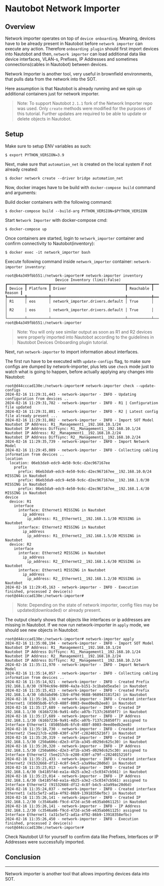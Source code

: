 # Nautobot Network Importer

## Overview

Network importer operates on top of `device onboarding`. Meaning, devices have to be already present in Nautobot before `network importer` can execute any action. Therefore `onboarding plugin` should first import devices into Nautobot and then, `network importer` can load additional data like device interfaces, VLAN-s, Prefixes, IP Addresses and sometimes connections(cables in Nautobot) between devices.

Network Importer is another tool, very useful in brownfield environments, that pulls data from the network into the SOT.

Here assumption is that Nautobot is already running and we spin up additional containers just for network importer.

> Note: To support Nautobot `2.1.1` fork of the Network Importer repo was used. Only `create` methods were modified for the purposes of this tutorial. Further updates are required to be able to update or delete objects in Nautobot.

## Setup

Make sure to setup ENV variables as such:
```
$ export PYTHON_VERSION=3.9
```

Next, make sure that `automation_net` is created on the local system if not already created:
```
$ docker network create --driver bridge automation_net
```

Now, docker images have to be build with `docker-compose build` command and arguments:


Build docker containers with the following command:

```
$ docker-compose build --build-arg PYTHON_VERSION=$PYTHON_VERSION
```

Start `Network Importer` with docker-compose cmd:
```
$ docker-compose up
```

Once containers are started, login to `network_importer` container and confirm connectivity to Nautobot(inventory):

```
$ docker exec -it network_importer bash
```

Execute following command inside `network_importer` container: `network-importer inventory`:

```
root@b4a349fbb551:/network-importer# network-importer inventory
                       Device Inventory (limit:False)                        
┏━━━━━━━━┳━━━━━━━━━━┳━━━━━━━━━━━━━━━━━━━━━━━━━━━━━━━━━━┳━━━━━━━━━━━┳━━━━━━━━┓
┃ Device ┃ Platform ┃ Driver                           ┃ Reachable ┃ Reason ┃
┡━━━━━━━━╇━━━━━━━━━━╇━━━━━━━━━━━━━━━━━━━━━━━━━━━━━━━━━━╇━━━━━━━━━━━╇━━━━━━━━┩
│ R1     │ eos      │ network_importer.drivers.default │ True      │        │
│ R2     │ eos      │ network_importer.drivers.default │ True      │        │
└────────┴──────────┴──────────────────────────────────┴───────────┴────────┘
root@b4a349fbb551:/network-importer

```
> Note: You will only see similar output as soon as R1 and R2 devices were properly imported into Nautobot according to the guidelines in Nautobot Devices Onboarding plugin tutorial.

Next, run `network-importer` to import information about interfaces.

The first run have to be executed with `update-configs` flag, to make sure configs are dumped by network-importer, plus lets use `check` mode just to watch what is going to happen, before actually applying any changes into Nautobot:
```
root@d44cccad130e:/network-importer# network-importer check --update-configs
2024-02-16 11:29:31,443 - network-importer - INFO - Updating configuration from devices .. 
2024-02-16 11:29:31,782 - network-importer - INFO - R1 | Configuration file updated
2024-02-16 11:29:31,801 - network-importer - INFO - R2 | Latest config file already present ...
2024-02-16 11:29:31,802 - network-importer - INFO - Import SOT Model
Nautobot IP Address: R1__Management1__192.168.10.1/24
Nautobot IP Address Diffsync: R1__Management1__192.168.10.1/24
Nautobot IP Address: R2__Management1__192.168.10.2/24
Nautobot IP Address Diffsync: R2__Management1__192.168.10.2/24
2024-02-16 11:29:35,739 - network-importer - INFO - Import Network Model
2024-02-16 11:29:45,089 - network-importer - INFO - Collecting cabling information from devices .. 
location
  location: 06eb3da9-edc9-4e50-9c6c-d2ec967167ee
    prefix
      prefix: 06eb3da9-edc9-4e50-9c6c-d2ec967167ee__192.168.10.0/24 MISSING in Nautobot
      prefix: 06eb3da9-edc9-4e50-9c6c-d2ec967167ee__192.168.1.0/30 MISSING in Nautobot
      prefix: 06eb3da9-edc9-4e50-9c6c-d2ec967167ee__192.168.1.4/30 MISSING in Nautobot
device
  device: R1
    interface
      interface: Ethernet1 MISSING in Nautobot
        ip_address
          ip_address: R1__Ethernet1__192.168.1.1/30 MISSING in Nautobot
      interface: Ethernet2 MISSING in Nautobot
        ip_address
          ip_address: R1__Ethernet2__192.168.1.5/30 MISSING in Nautobot
  device: R2
    interface
      interface: Ethernet2 MISSING in Nautobot
        ip_address
          ip_address: R2__Ethernet2__192.168.1.6/30 MISSING in Nautobot
      interface: Ethernet1 MISSING in Nautobot
        ip_address
          ip_address: R2__Ethernet1__192.168.1.2/30 MISSING in Nautobot
2024-02-16 11:29:45,163 - network-importer - INFO - Execution finished, processed 2 device(s)
root@d44cccad130e:/network-importer#
```

> Note: Depending on the state of network importer, config files may be updated(downloaded) or already present. 

The output clearly shows that objects like interfaces or ip addresses are missing in Nautobot.
If we now run network-importer in `apply` mode, we should see new objects in Nautobot:

```
root@d44cccad130e:/network-importer# network-importer apply
2024-02-16 11:35:08,194 - network-importer - INFO - Import SOT Model
Nautobot IP Address: R1__Management1__192.168.10.1/24
Nautobot IP Address Diffsync: R1__Management1__192.168.10.1/24
Nautobot IP Address: R2__Management1__192.168.10.2/24
Nautobot IP Address Diffsync: R2__Management1__192.168.10.2/24
2024-02-16 11:35:11,970 - network-importer - INFO - Import Network Model
2024-02-16 11:35:14,057 - network-importer - INFO - Collecting cabling information from devices .. 
2024-02-16 11:35:14,921 - network-importer - INFO - Created Prefix 192.168.1.0/30 (9704c69e-0890-4a3a-b151-3c1babd5ea5e) in Nautobot
2024-02-16 11:35:15,413 - network-importer - INFO - Created Prefix 192.168.1.4/30 (db3abd96-13b9-4f9d-9688-960943181f24) in Nautobot
2024-02-16 11:35:16,138 - network-importer - INFO - Created interface Ethernet1 (85085bd6-6fc0-488f-8003-0eed0edb2ee8) in Nautobot
2024-02-16 11:35:17,689 - network-importer - INFO - Created IP 192.168.1.1/30 (616b7236-9a91-4d5c-a07b-7137c26850f7) in Nautobot
2024-02-16 11:35:17,689 - network-importer - INFO - IP Address 192.168.1.1/30 (616b7236-9a91-4d5c-a07b-7137c26850f7) assigned to Interface Ethernet1 (85085bd6-6fc0-488f-8003-0eed0edb2ee8)
2024-02-16 11:35:18,730 - network-importer - INFO - Created interface Ethernet2 (5ee217cb-e280-430f-a79f-c2824015216f) in Nautobot
2024-02-16 11:35:20,319 - network-importer - INFO - Created IP 192.168.1.5/30 (250a606c-d2e3-4f1b-a345-d029dc625c30) in Nautobot
2024-02-16 11:35:20,320 - network-importer - INFO - IP Address 192.168.1.5/30 (250a606c-d2e3-4f1b-a345-d029dc625c30) assigned to Interface Ethernet2 (5ee217cb-e280-430f-a79f-c2824015216f)
2024-02-16 11:35:21,433 - network-importer - INFO - Created interface Ethernet2 (91532668-df12-4c8f-b4c5-a3a99ac20d6d) in Nautobot
2024-02-16 11:35:23,013 - network-importer - INFO - Created IP 192.168.1.6/30 (b4185f4d-ea1a-4b25-a3e2-c5c0347cb561) in Nautobot
2024-02-16 11:35:23,014 - network-importer - INFO - IP Address 192.168.1.6/30 (b4185f4d-ea1a-4b25-a3e2-c5c0347cb561) assigned to Interface Ethernet2 (91532668-df12-4c8f-b4c5-a3a99ac20d6d)
2024-02-16 11:35:24,037 - network-importer - INFO - Created interface Ethernet1 (a31c5ef2-ad1a-4f92-86b9-13918358efbc) in Nautobot
2024-02-16 11:35:26,141 - network-importer - INFO - Created IP 192.168.1.2/30 (c3546a86-f9cd-472d-ac50-e635ab061125) in Nautobot
2024-02-16 11:35:26,141 - network-importer - INFO - IP Address 192.168.1.2/30 (c3546a86-f9cd-472d-ac50-e635ab061125) assigned to Interface Ethernet1 (a31c5ef2-ad1a-4f92-86b9-13918358efbc)
2024-02-16 11:35:26,450 - network-importer - INFO - Execution finished, processed 2 device(s)
root@d44cccad130e:/network-importer#
```

Check Nautobot UI for yourself to confirm data like Prefixes, Interfaces or IP Addresses were successfully imported.

## Conclusion
-------------

Network importer is another tool that allows importing devices data into SOT.
